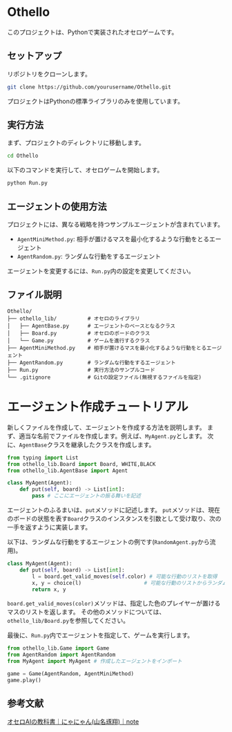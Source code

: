 # Othello

このプロジェクトは、Pythonで実装されたオセロゲームです。

## セットアップ
リポジトリをクローンします。

```sh
git clone https://github.com/yourusername/Othello.git
```

プロジェクトはPythonの標準ライブラリのみを使用しています。

## 実行方法
まず、プロジェクトのディレクトリに移動します。
```sh
cd Othello
```

以下のコマンドを実行して、オセロゲームを開始します。
```sh
python Run.py
```

## エージェントの使用方法

プロジェクトには、異なる戦略を持つサンプルエージェントが含まれています。

- `AgentMiniMethod.py`: 相手が置けるマスを最小化するような行動をとるエージェント
- `AgentRandom.py`: ランダムな行動をするエージェント

エージェントを変更するには、`Run.py`内の設定を変更してください。

## ファイル説明
```
Othello/
├── othello_lib/          # オセロのライブラリ
│   ├── AgentBase.py      # エージェントのベースとなるクラス
│   ├── Board.py          # オセロのボードのクラス
│   └── Game.py           # ゲームを進行するクラス
├── AgentMiniMethod.py    # 相手が置けるマスを最小化するような行動をとるエージェント
├── AgentRandom.py        # ランダムな行動をするエージェント
├── Run.py                # 実行方法のサンプルコード
└── .gitignore            # Gitの設定ファイル(無視するファイルを指定)
```

# エージェント作成チュートリアル
新しくファイルを作成して、エージェントを作成する方法を説明します。
まず、適当な名前でファイルを作成します。例えば、`MyAgent.py`とします。
次に、`AgentBase`クラスを継承したクラスを作成します。

```py
from typing import List
from othello_lib.Board import Board, WHITE,BLACK
from othello_lib.AgentBase import Agent

class MyAgent(Agent):
    def put(self, board) -> List[int]:
        pass # ここにエージェントの振る舞いを記述
```

エージェントのふるまいは、`put`メソッドに記述します。
`put`メソッドは、現在のボードの状態を表す`Board`クラスのインスタンスを引数として受け取り、次の一手を返すように実装します。

以下は、ランダムな行動をするエージェントの例です(`RandomAgent.py`から流用)。
```py
class MyAgent(Agent):
    def put(self, board) -> List[int]:
        l = board.get_valid_moves(self.color) # 可能な行動のリストを取得
        x, y = choice(l) 　　　　　　　　　　　 # 可能な行動のリストからランダムで選択
        return x, y
```

`board.get_valid_moves(color)`メソッドは、指定した色のプレイヤーが置けるマスのリストを返します。
その他のメソッドについては、`othello_lib/Board.py`を参照してください。

最後に、`Run.py`内でエージェントを指定して、ゲームを実行します。

```py
from othello_lib.Game import Game
from AgentRandom import AgentRandom
from MyAgent import MyAgent # 作成したエージェントをインポート

game = Game(AgentRandom, AgentMiniMethod)
game.play()
```

## 参考文献
[オセロAIの教科書｜にゃにゃん(山名琢翔)｜note](https://note.com/nyanyan_cubetech/m/m54104c8d2f12)